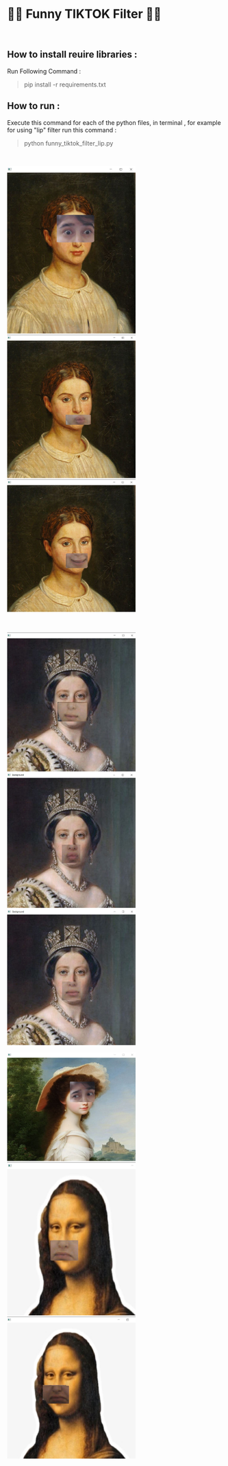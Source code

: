 # 👄👀 Funny TIKTOK Filter 👀👄

<br>

## How to install reuire libraries :
Run Following Command :
> pip install -r requirements.txt 
## How to run :
Execute this command for each of the python files, in terminal , for example for using "lip" filter run this command : 
> python  funny_tiktok_filter_lip.py  

<br>

<p float="center">
    <img src  = "https://github.com/kiana-jahanshid/Image-Processing/blob/main/Assignment_33/funny_filter/output/face1.JPG" width=300 />
    <img src  = "https://github.com/kiana-jahanshid/Image-Processing/blob/main/Assignment_33/funny_filter/output/face3.JPG" width=300 />
    <img src  = "https://github.com/kiana-jahanshid/Image-Processing/blob/main/Assignment_33/funny_filter/output/face4.JPG" width=300 />   

</p>

<br>

<p float="center">
    <img src  = "https://github.com/kiana-jahanshid/Funny-TIKTOK-Filter/blob/main/output/face9.JPG" width=300 />
    <img src  = "https://github.com/kiana-jahanshid/Funny-TIKTOK-Filter/blob/main/output/face10.JPG" width=300 />
    <img src  = "https://github.com/kiana-jahanshid/Funny-TIKTOK-Filter/blob/main/output/face11.JPG" width=300 />   
</p>

<p float="center">
    <img src  = "https://github.com/kiana-jahanshid/Image-Processing/blob/main/Assignment_33/funny_filter/output/face2.JPG" width=300 />
    <img src  = "https://github.com/kiana-jahanshid/Image-Processing/blob/main/Assignment_33/funny_filter/output/face5.JPG" width=300 />
    <img src  = "https://github.com/kiana-jahanshid/Image-Processing/blob/main/Assignment_33/funny_filter/output/face6.JPG" width=300 />   
</p>

<br>
